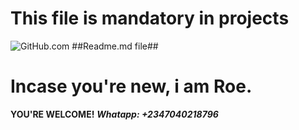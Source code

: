 # This file is mandatory in projects #
![GitHub.com](https://avatars.githubusercontent.com/u/9132723400?v=4)
##Readme.md file##
# Incase you're new, i am Roe. #
**YOU'RE WELCOME!**
***Whatapp: +2347040218796***

